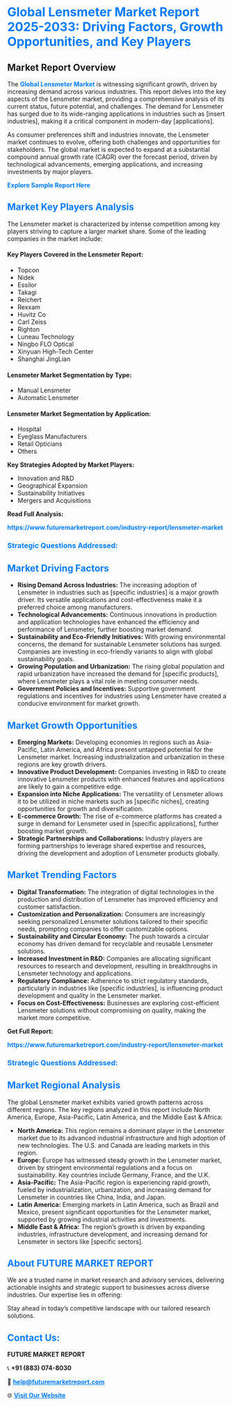 <h1 style="color: #007BFF;">Global Lensmeter Market Report 2025-2033: Driving Factors, Growth Opportunities, and Key Players</h1>

<section id="overview">
<h2>Market Report Overview</h2>
<p>The <a href="https://www.futuremarketreport.com/industry-report/lensmeter-market" style="color: #007BFF; text-decoration: none;"><strong>Global Lensmeter Market</strong></a> is witnessing significant growth, driven by increasing demand across various industries. This report delves into the key aspects of the Lensmeter market, providing a comprehensive analysis of its current status, future potential, and challenges. The demand for Lensmeter has surged due to its wide-ranging applications in industries such as [insert industries], making it a critical component in modern-day [applications].</p>
<p>As consumer preferences shift and industries innovate, the Lensmeter market continues to evolve, offering both challenges and opportunities for stakeholders. The global market is expected to expand at a substantial compound annual growth rate (CAGR) over the forecast period, driven by technological advancements, emerging applications, and increasing investments by major players.</p>
</section>

<section id="overview">
<p><a href="https://www.futuremarketreport.com/request-sample/reportId=26245" style="color: #007BFF; text-decoration: none;"><strong>Explore Sample Report Here</strong></a></p>
</section>

<section id="key-players">
<h2 style="color: #007BFF;">Market Key Players Analysis</h2>
<p>The Lensmeter market is characterized by intense competition among key players striving to capture a larger market share. Some of the leading companies in the market include:</p>
<h4>Key Players Covered in the Lensmeter Report:</h4>
<ul><li>Topcon</li><li>Nidek</li><li>Essilor</li><li>Takagi</li><li>Reichert</li><li>Rexxam</li><li>Huvitz Co</li><li>Carl Zeiss</li><li>Righton</li><li>Luneau Technology</li><li>Ningbo FLO Optical</li><li>Xinyuan High-Tech Center</li><li>Shanghai JingLian</li></ul>
<h4>Lensmeter Market Segmentation by Type:</h4>
<ul><li>Manual Lensmeter</li><li>Automatic Lensmeter</li></ul>

<h4>Lensmeter Market Segmentation by Application:</h4>
<ul><li>Hospital</li><li>Eyeglass Manufacturers</li><li>Retail Opticians</li><li>Others</li></ul>
<p><strong>Key Strategies Adopted by Market Players:</strong></p>
<ul>
<li>Innovation and R&D</li>
<li>Geographical Expansion</li>
<li>Sustainability Initiatives</li>
<li>Mergers and Acquisitions</li>
</ul>
</section>

<section>
<p><strong>Read Full Analysis: </strong></p><a href="https://www.futuremarketreport.com/industry-report/lensmeter-market" style="color: #007BFF; text-decoration: none;"><strong>https://www.futuremarketreport.com/industry-report/lensmeter-market</strong></a>
<h3 style="color: #007BFF;">Strategic Questions Addressed:</h3>
</section>

<section id="driving-factors">
<h2 style="color: #007BFF;">Market Driving Factors</h2>
<ul>
<li><strong>Rising Demand Across Industries:</strong> The increasing adoption of Lensmeter in industries such as [specific industries] is a major growth driver. Its versatile applications and cost-effectiveness make it a preferred choice among manufacturers.</li>
<li><strong>Technological Advancements:</strong> Continuous innovations in production and application technologies have enhanced the efficiency and performance of Lensmeter, further boosting market demand.</li>
<li><strong>Sustainability and Eco-Friendly Initiatives:</strong> With growing environmental concerns, the demand for sustainable Lensmeter solutions has surged. Companies are investing in eco-friendly variants to align with global sustainability goals.</li>
<li><strong>Growing Population and Urbanization:</strong> The rising global population and rapid urbanization have increased the demand for [specific products], where Lensmeter plays a vital role in meeting consumer needs.</li>
<li><strong>Government Policies and Incentives:</strong> Supportive government regulations and incentives for industries using Lensmeter have created a conducive environment for market growth.</li>
</ul>
</section>

<section id="growth-opportunities">
<h2 style="color: #007BFF;">Market Growth Opportunities</h2>
<ul>
<li><strong>Emerging Markets:</strong> Developing economies in regions such as Asia-Pacific, Latin America, and Africa present untapped potential for the Lensmeter market. Increasing industrialization and urbanization in these regions are key growth drivers.</li>
<li><strong>Innovative Product Development:</strong> Companies investing in R&D to create innovative Lensmeter products with enhanced features and applications are likely to gain a competitive edge.</li>
<li><strong>Expansion into Niche Applications:</strong> The versatility of Lensmeter allows it to be utilized in niche markets such as [specific niches], creating opportunities for growth and diversification.</li>
<li><strong>E-commerce Growth:</strong> The rise of e-commerce platforms has created a surge in demand for Lensmeter used in [specific applications], further boosting market growth.</li>
<li><strong>Strategic Partnerships and Collaborations:</strong> Industry players are forming partnerships to leverage shared expertise and resources, driving the development and adoption of Lensmeter products globally.</li>
</ul>
</section>

<section id="trending-factors">
<h2 style="color: #007BFF;">Market Trending Factors</h2>
<ul>
<li><strong>Digital Transformation:</strong> The integration of digital technologies in the production and distribution of Lensmeter has improved efficiency and customer satisfaction.</li>
<li><strong>Customization and Personalization:</strong> Consumers are increasingly seeking personalized Lensmeter solutions tailored to their specific needs, prompting companies to offer customizable options.</li>
<li><strong>Sustainability and Circular Economy:</strong> The push towards a circular economy has driven demand for recyclable and reusable Lensmeter solutions.</li>
<li><strong>Increased Investment in R&D:</strong> Companies are allocating significant resources to research and development, resulting in breakthroughs in Lensmeter technology and applications.</li>
<li><strong>Regulatory Compliance:</strong> Adherence to strict regulatory standards, particularly in industries like [specific industries], is influencing product development and quality in the Lensmeter market.</li>
<li><strong>Focus on Cost-Effectiveness:</strong> Businesses are exploring cost-efficient Lensmeter solutions without compromising on quality, making the market more competitive.</li>
</ul>
</section>

<section>
<p><strong>Get Full Report: </strong></p><a href="https://www.futuremarketreport.com/industry-report/lensmeter-market" style="color: #007BFF; text-decoration: none;"><strong>https://www.futuremarketreport.com/industry-report/lensmeter-market</strong></a>
<h3 style="color: #007BFF;">Strategic Questions Addressed:</h3>
</section>


<section id="regional-analysis">
<h2 style="color: #007BFF;">Market Regional Analysis</h2>
<p>The global Lensmeter market exhibits varied growth patterns across different regions. The key regions analyzed in this report include North America, Europe, Asia-Pacific, Latin America, and the Middle East & Africa:</p>
<ul>
<li><strong>North America:</strong> This region remains a dominant player in the Lensmeter market due to its advanced industrial infrastructure and high adoption of new technologies. The U.S. and Canada are leading markets in this region.</li>
<li><strong>Europe:</strong> Europe has witnessed steady growth in the Lensmeter market, driven by stringent environmental regulations and a focus on sustainability. Key countries include Germany, France, and the U.K.</li>
<li><strong>Asia-Pacific:</strong> The Asia-Pacific region is experiencing rapid growth, fueled by industrialization, urbanization, and increasing demand for Lensmeter in countries like China, India, and Japan.</li>
<li><strong>Latin America:</strong> Emerging markets in Latin America, such as Brazil and Mexico, present significant opportunities for the Lensmeter market, supported by growing industrial activities and investments.</li>
<li><strong>Middle East & Africa:</strong> The region’s growth is driven by expanding industries, infrastructure development, and increasing demand for Lensmeter in sectors like [specific sectors].</li>
</ul>
</section>

<footer>
<h2 style="color: #007BFF;">About FUTURE MARKET REPORT</h2>
<p>We are a trusted name in market research and advisory services, delivering actionable insights and strategic support to businesses across diverse industries. Our expertise lies in offering:</p>

<p>Stay ahead in today’s competitive landscape with our tailored research solutions.</p>

<h2 style="color: #007BFF;">Contact Us:</h2>
<p><strong>FUTURE MARKET REPORT</strong></p>
<p>📞 <strong>+91 (883) 074-8030</strong></p>
<p>📧 <strong><a href="mailto:help@futuremarketreport.com" style="color: #007BFF;">help@futuremarketreport.com</a></strong></p>
<p>🌐 <strong><a href="https://www.futuremarketreport.com/" style="color: #007BFF;">Visit Our Website</a></strong></p>
</footer>
